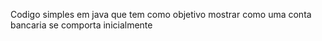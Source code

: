 Codigo simples em java que tem como objetivo mostrar como uma conta bancaria se comporta inicialmente

  
